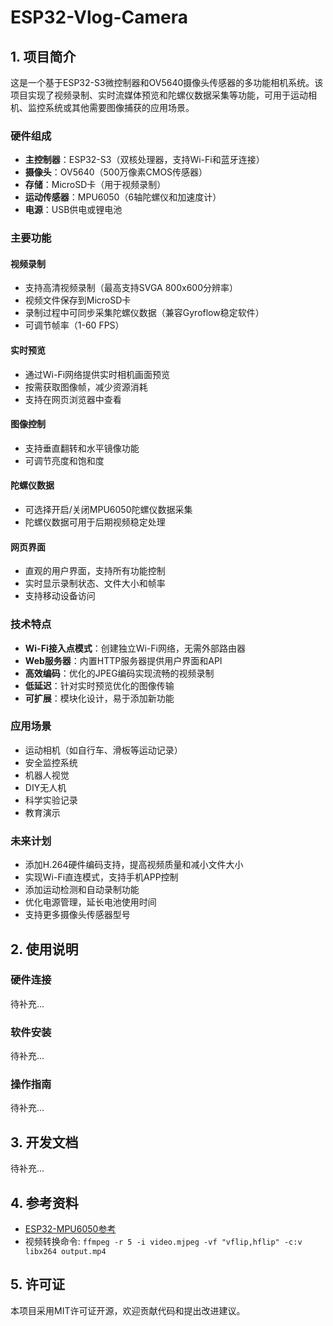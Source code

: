 # ESP32-Vlog-Camera

## 1. 项目简介

这是一个基于ESP32-S3微控制器和OV5640摄像头传感器的多功能相机系统。该项目实现了视频录制、实时流媒体预览和陀螺仪数据采集等功能，可用于运动相机、监控系统或其他需要图像捕获的应用场景。

### 硬件组成

- **主控制器**：ESP32-S3（双核处理器，支持Wi-Fi和蓝牙连接）
- **摄像头**：OV5640（500万像素CMOS传感器）
- **存储**：MicroSD卡（用于视频录制）
- **运动传感器**：MPU6050（6轴陀螺仪和加速度计）
- **电源**：USB供电或锂电池

### 主要功能

#### 视频录制
- 支持高清视频录制（最高支持SVGA 800x600分辨率）
- 视频文件保存到MicroSD卡
- 录制过程中可同步采集陀螺仪数据（兼容Gyroflow稳定软件）
- 可调节帧率（1-60 FPS）

#### 实时预览
- 通过Wi-Fi网络提供实时相机画面预览
- 按需获取图像帧，减少资源消耗
- 支持在网页浏览器中查看

#### 图像控制
- 支持垂直翻转和水平镜像功能
- 可调节亮度和饱和度

#### 陀螺仪数据
- 可选择开启/关闭MPU6050陀螺仪数据采集
- 陀螺仪数据可用于后期视频稳定处理

#### 网页界面
- 直观的用户界面，支持所有功能控制
- 实时显示录制状态、文件大小和帧率
- 支持移动设备访问

### 技术特点

- **Wi-Fi接入点模式**：创建独立Wi-Fi网络，无需外部路由器
- **Web服务器**：内置HTTP服务器提供用户界面和API
- **高效编码**：优化的JPEG编码实现流畅的视频录制
- **低延迟**：针对实时预览优化的图像传输
- **可扩展**：模块化设计，易于添加新功能

### 应用场景

- 运动相机（如自行车、滑板等运动记录）
- 安全监控系统
- 机器人视觉
- DIY无人机
- 科学实验记录
- 教育演示

### 未来计划

- 添加H.264硬件编码支持，提高视频质量和减小文件大小
- 实现Wi-Fi直连模式，支持手机APP控制
- 添加运动检测和自动录制功能
- 优化电源管理，延长电池使用时间
- 支持更多摄像头传感器型号

## 2. 使用说明

### 硬件连接

待补充...

### 软件安装

待补充...

### 操作指南

待补充...

## 3. 开发文档

待补充...

## 4. 参考资料

- [ESP32-MPU6050参考](https://randomnerdtutorials.com/esp32-mpu-6050-accelerometer-gyroscope-arduino/)
- 视频转换命令: `ffmpeg -r 5 -i video.mjpeg -vf "vflip,hflip" -c:v libx264 output.mp4`

## 5. 许可证

本项目采用MIT许可证开源，欢迎贡献代码和提出改进建议。

<!-- git submodule add https://github.com/14790897/ESP32-Vlog-Camera.git ESP32-Vlog-Camera -->


<!-- - [ESP32-MPU6050参考](https://randomnerdtutorials.com/esp32-mpu-6050-accelerometer-gyroscope-arduino/)
- 视频转换命令: `ffmpeg -r 5 -i video.mjpeg -vf "vflip,hflip" -c:v libx264 output.mp4` -->

